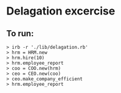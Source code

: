 # Delagation excercise

## To run:

```
> irb -r './lib/delagation.rb'
> hrm = HRM.new
> hrm.hire(10)
> hrm.employee_report
> coo = COO.new(hrm)
> ceo = CEO.new(coo)
> ceo.make_company_efficient
> hrm.employee_report
```